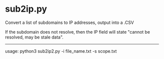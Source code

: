 # sub2ip.py
Convert a list of subdomains to IP addresses, output into a .CSV 

If the subdomain does not resolve, then the IP field will state "cannot be resolved, may be stale data".


---
usage: python3 sub2ip2.py -i file_name.txt -s scope.txt 
